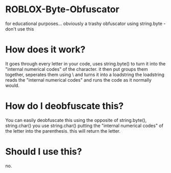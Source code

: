 # ROBLOX-Byte-Obfuscator
for educational purposes... obviously
a trashy obfuscator using string.byte - don't use this

# How does it work?
It goes through every letter in your code,
uses string.byte() to turn it into the "internal numerical codes" of the character.
it then put groups them together, seperates them using \ and turns it into a loadstring
the loadstring reads the "internal numerical codes" and runs the code as it normally would.

# How do I deobfuscate this?
You can easily deobfuscate this using the opposite of string.byte(), string.char()
you use string.char() putting the "internal numerical codes" of the letter into the parenthesis.
this will return the letter.

# Should I use this?
no.
